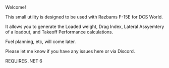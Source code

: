 Welcome!

This small utility is designed to be used with Razbams F-15E for DCS World. 

It allows you to generate the Loaded weight, Drag Index, Lateral Assyemtery of a loadout, and Takeoff Performance calculations. 

Fuel planning, etc, will come later. 

Please let me know if you have any issues here or via Discord. 

REQUIRES .NET 6
